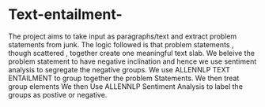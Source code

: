 # Text-entailment-
The project aims to take input as paragraphs/text and extract problem statements from junk. The logic followed is that problem statements , though scattered , together create one meaningful text slab. We beleive the problem statement to have negative inclination and hence we use sentiment analysis to segregate the negative groups.  We use ALLENNLP TEXT ENTAILMENT to group together the problem Statements. We then treat group elements  We then Use ALLENNLP Sentiment Analysis to label the groups as postive or negative.
